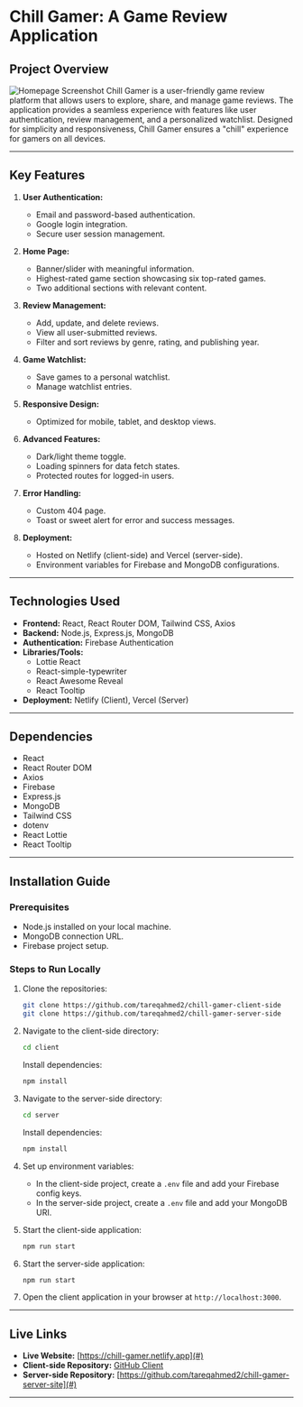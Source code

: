 # Chill Gamer: A Game Review Application

## Project Overview

![Homepage Screenshot](./src//assets/gitpro.png)
Chill Gamer is a user-friendly game review platform that allows users to explore, share, and manage game reviews. The application provides a seamless experience with features like user authentication, review management, and a personalized watchlist. Designed for simplicity and responsiveness, Chill Gamer ensures a "chill" experience for gamers on all devices.

---

## Key Features

1. **User Authentication:**

   - Email and password-based authentication.
   - Google login integration.
   - Secure user session management.

2. **Home Page:**

   - Banner/slider with meaningful information.
   - Highest-rated game section showcasing six top-rated games.
   - Two additional sections with relevant content.

3. **Review Management:**

   - Add, update, and delete reviews.
   - View all user-submitted reviews.
   - Filter and sort reviews by genre, rating, and publishing year.

4. **Game Watchlist:**

   - Save games to a personal watchlist.
   - Manage watchlist entries.

5. **Responsive Design:**

   - Optimized for mobile, tablet, and desktop views.

6. **Advanced Features:**

   - Dark/light theme toggle.
   - Loading spinners for data fetch states.
   - Protected routes for logged-in users.

7. **Error Handling:**

   - Custom 404 page.
   - Toast or sweet alert for error and success messages.

8. **Deployment:**
   - Hosted on Netlify (client-side) and Vercel (server-side).
   - Environment variables for Firebase and MongoDB configurations.

---

## Technologies Used

- **Frontend:** React, React Router DOM, Tailwind CSS, Axios
- **Backend:** Node.js, Express.js, MongoDB
- **Authentication:** Firebase Authentication
- **Libraries/Tools:**
  - Lottie React
  - React-simple-typewriter
  - React Awesome Reveal
  - React Tooltip
- **Deployment:** Netlify (Client), Vercel (Server)

---

## Dependencies

- React
- React Router DOM
- Axios
- Firebase
- Express.js
- MongoDB
- Tailwind CSS
- dotenv
- React Lottie
- React Tooltip

---

## Installation Guide

### Prerequisites

- Node.js installed on your local machine.
- MongoDB connection URL.
- Firebase project setup.

### Steps to Run Locally

1. Clone the repositories:

   ```bash
   git clone https://github.com/tareqahmed2/chill-gamer-client-side
   git clone https://github.com/tareqahmed2/chill-gamer-server-side
   ```

2. Navigate to the client-side directory:

   ```bash
   cd client
   ```

   Install dependencies:

   ```bash
   npm install
   ```

3. Navigate to the server-side directory:

   ```bash
   cd server
   ```

   Install dependencies:

   ```bash
   npm install
   ```

4. Set up environment variables:

   - In the client-side project, create a `.env` file and add your Firebase config keys.
   - In the server-side project, create a `.env` file and add your MongoDB URI.

5. Start the client-side application:

   ```bash
   npm run start
   ```

6. Start the server-side application:

   ```bash
   npm run start
   ```

7. Open the client application in your browser at `http://localhost:3000`.

---

## Live Links

- **Live Website:** [https://chill-gamer.netlify.app](#)
- **Client-side Repository:** [GitHub Client](#)
- **Server-side Repository:** [https://github.com/tareqahmed2/chill-gamer-server-site](#)

---
